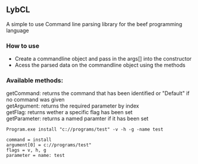 ## LybCL
A simple to use Command line parsing library for the beef programming language

### How to use
- Create a commandline object and pass in the args[] into the constructor
- Acess the parsed data on the commandline object using the methods

### Available methods:
getCommand: returns the command that has been identified or "Default" if no command was given  
getArgument: returns the required parameter by index  
getFlag: returns wether a specific flag has been set  
getParameter: returns a named paramter if it has been set  

```
Program.exe install "c://programs/test" -v -h -g -name test

command = install
argument[0] = c://programs/test"
flags = v, h, g
parameter = name: test
```
